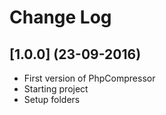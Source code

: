 # Change Log

## [1.0.0] (23-09-2016)
- First version of PhpCompressor
- Starting project
- Setup folders